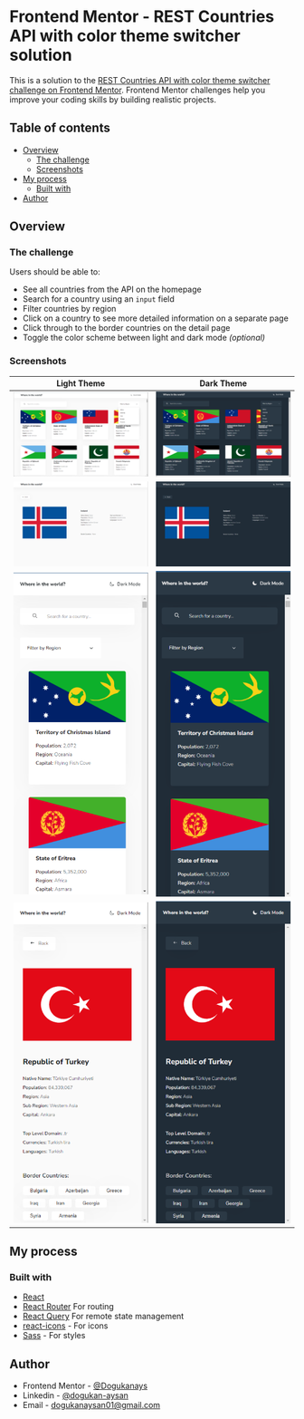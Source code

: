 # Frontend Mentor - REST Countries API with color theme switcher solution

This is a solution to the [REST Countries API with color theme switcher challenge on Frontend Mentor](https://www.frontendmentor.io/challenges/rest-countries-api-with-color-theme-switcher-5cacc469fec04111f7b848ca). Frontend Mentor challenges help you improve your coding skills by building realistic projects.

## Table of contents

- [Overview](#overview)
  - [The challenge](#the-challenge)
  - [Screenshots](#screenshots)
- [My process](#my-process)
  - [Built with](#built-with)
- [Author](#author)

## Overview

### The challenge

Users should be able to:

- See all countries from the API on the homepage
- Search for a country using an `input` field
- Filter countries by region
- Click on a country to see more detailed information on a separate page
- Click through to the border countries on the detail page
- Toggle the color scheme between light and dark mode _(optional)_

### Screenshots

| Light Theme                                               | Dark Theme                                              |
| --------------------------------------------------------- | ------------------------------------------------------- |
| ![desktop-home-light](./public/home-light.png)            | ![desktop-home-dark](./public/home-dark.png)            |
| ![desktop-details-light](./public/detail-light.png)       | ![desktop-details-dark](./public/detail-dark.png)       |
| ![mobile-home-light](./public/mobile-home-light.png)      | ![mobile-home-dark](./public/mobile-home-dark.png)      |
| ![mobile-details-light](./public/mobile-detail-light.png) | ![mobile-details-dark](./public/mobile-detail-dark.png) |

## My process

### Built with

- [React](https://reactjs.org/)
- [React Router](https://reactrouter.com/en/main) For routing
- [React Query](https://tanstack.com/query/v3/) For remote state management
- [react-icons](https://react-icons.github.io/react-icons/) - For icons
- [Sass](https://sass-lang.com/) - For styles

## Author

- Frontend Mentor - [@Dogukanays](https://www.frontendmentor.io/profile/yourusername)
- Linkedin - [@dogukan-aysan](https://www.linkedin.com/in/dogukan-aysan/)
- Email - <dogukanaysan01@gmail.com>
